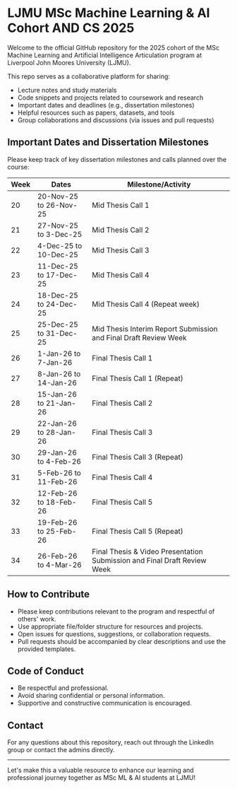 # LJMU MSc Machine Learning & AI Cohort AND CS 2025

Welcome to the official GitHub repository for the 2025 cohort of the MSc Machine Learning and Artificial Intelligence Articulation program at Liverpool John Moores University (LJMU).

This repo serves as a collaborative platform for sharing:

- Lecture notes and study materials
- Code snippets and projects related to coursework and research
- Important dates and deadlines (e.g., dissertation milestones)
- Helpful resources such as papers, datasets, and tools
- Group collaborations and discussions (via issues and pull requests)

## Important Dates and Dissertation Milestones

Please keep track of key dissertation milestones and calls planned over the course:

| Week | Dates          | Milestone/Activity                            |
|-------|----------------|----------------------------------------------|
| 20    | 20-Nov-25 to 26-Nov-25 | Mid Thesis Call 1                         |
| 21    | 27-Nov-25 to 3-Dec-25  | Mid Thesis Call 2                         |
| 22    | 4-Dec-25 to 10-Dec-25  | Mid Thesis Call 3                         |
| 23    | 11-Dec-25 to 17-Dec-25 | Mid Thesis Call 4                         |
| 24    | 18-Dec-25 to 24-Dec-25 | Mid Thesis Call 4 (Repeat week)           |
| 25    | 25-Dec-25 to 31-Dec-25 | Mid Thesis Interim Report Submission and Final Draft Review Week |
| 26    | 1-Jan-26 to 7-Jan-26   | Final Thesis Call 1                       |
| 27    | 8-Jan-26 to 14-Jan-26  | Final Thesis Call 1 (Repeat)              |
| 28    | 15-Jan-26 to 21-Jan-26 | Final Thesis Call 2                       |
| 29    | 22-Jan-26 to 28-Jan-26 | Final Thesis Call 3                       |
| 30    | 29-Jan-26 to 4-Feb-26  | Final Thesis Call 3 (Repeat)              |
| 31    | 5-Feb-26 to 11-Feb-26  | Final Thesis Call 4                       |
| 32    | 12-Feb-26 to 18-Feb-26 | Final Thesis Call 5                       |
| 33    | 19-Feb-26 to 25-Feb-26 | Final Thesis Call 5 (Repeat)              |
| 34    | 26-Feb-26 to 4-Mar-26  | Final Thesis & Video Presentation Submission and Final Draft Review Week |

## How to Contribute

- Please keep contributions relevant to the program and respectful of others' work.
- Use appropriate file/folder structure for resources and projects.
- Open issues for questions, suggestions, or collaboration requests.
- Pull requests should be accompanied by clear descriptions and use the provided templates.

## Code of Conduct

- Be respectful and professional.
- Avoid sharing confidential or personal information.
- Supportive and constructive communication is encouraged.

## Contact

For any questions about this repository, reach out through the LinkedIn group or contact the admins directly.

---

Let's make this a valuable resource to enhance our learning and professional journey together as MSc ML & AI students at LJMU!
